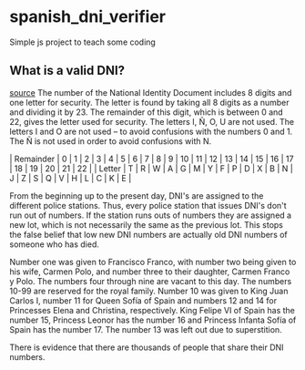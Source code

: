 # spanish_dni_verifier
Simple js project to teach some coding

## What is a valid DNI?
[source](https://en.wikipedia.org/wiki/Documento_Nacional_de_Identidad_%28Spain%29)
The number of the National Identity Document includes 8 digits and one letter for security. The letter is found by taking all 8 digits as a number and dividing it by 23. The remainder of this digit, which is between 0 and 22, gives the letter used for security. The letters I, Ñ, O, U are not used. The letters I and O are not used – to avoid confusions with the numbers 0 and 1. The Ñ is not used in order to avoid confusions with N.

| Remainder | 0 | 1 | 2 | 3 | 4 | 5 | 6 | 7 | 8 | 9 | 10 | 11 | 12 | 13 | 14 | 15 | 16 | 17 | 18 | 19 | 20 | 21 | 22 |
| Letter    | T | R | W | A | G | M | Y | F | P | D | X  | B  | N  | J  | Z  | S  | Q  | V  | H  | L  | C  | K  | E  |

From the beginning up to the present day, DNI's are assigned to the different police stations. Thus, every police station that issues DNI's don't run out of numbers. If the station runs outs of numbers they are assigned a new lot, which is not necessarily the same as the previous lot. This stops the false belief that low new DNI numbers are actually old DNI numbers of someone who has died.

Number one was given to Francisco Franco, with number two being given to his wife, Carmen Polo, and number three to their daughter, Carmen Franco y Polo. The numbers four through nine are vacant to this day. The numbers 10-99 are reserved for the royal family. Number 10 was given to King Juan Carlos I, number 11 for Queen Sofía of Spain and numbers 12 and 14 for Princesses Elena and Christina, respectively. King Felipe VI of Spain has the number 15, Princess Leonor has the number 16 and Princess Infanta Sofía of Spain has the number 17. The number 13 was left out due to superstition.

There is evidence that there are thousands of people that share their DNI numbers.